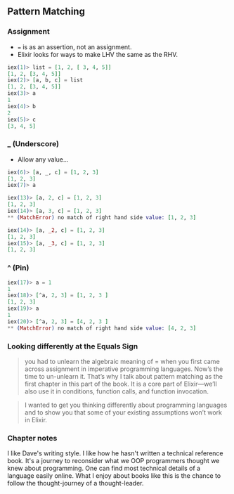 ## Pattern Matching

### Assignment

* `=` is as an assertion, not an assignment.
* Elixir looks for ways to make LHV the same as the RHV.

```Elixir
iex(1)> list = [1, 2, [ 3, 4, 5]]
[1, 2, [3, 4, 5]]
iex(2)> [a, b, c] = list
[1, 2, [3, 4, 5]]
iex(3)> a
1
iex(4)> b
2
iex(5)> c
[3, 4, 5]
```

### _ (Underscore)

* Allow any value...

```Elixir
iex(6)> [a, _, c] = [1, 2, 3]
[1, 2, 3]
iex(7)> a

iex(13)> [a, 2, c] = [1, 2, 3]
[1, 2, 3]
iex(14)> [a, 3, c] = [1, 2, 3]
** (MatchError) no match of right hand side value: [1, 2, 3]

iex(14)> [a, _2, c] = [1, 2, 3]
[1, 2, 3]
iex(15)> [a, _3, c] = [1, 2, 3]
[1, 2, 3]
```

### ^ (Pin)

```Elixir
iex(17)> a = 1
1
iex(18)> [^a, 2, 3] = [1, 2, 3 ]
[1, 2, 3]
iex(19)> a
1
iex(20)> [^a, 2, 3] = [4, 2, 3 ]
** (MatchError) no match of right hand side value: [4, 2, 3]
```

### Looking differently at the Equals Sign

> you had to unlearn the algebraic meaning of = when you first came across assignment in imperative programming languages. Now’s the time to un-unlearn it.
That’s why I talk about pattern matching as the first chapter in this part of the book. It is a core part of Elixir—we’ll also use it in conditions, function calls, and function invocation.

>  I wanted to get you thinking differently about programming languages and to show you that some of your existing assumptions won’t work in Elixir.

### Chapter notes

I like Dave's writing style. I like how he hasn't written a technical reference book. It's a journey to reconsider what we OOP programmers thought we knew about programming. One can find most technical details of a language easily online. What I enjoy about books like this is the chance to follow the thought-journey of a thought-leader.
